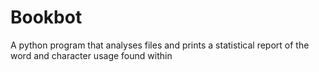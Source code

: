 # Bookbot
A python program that analyses files and prints a statistical report of the word and character usage found within
